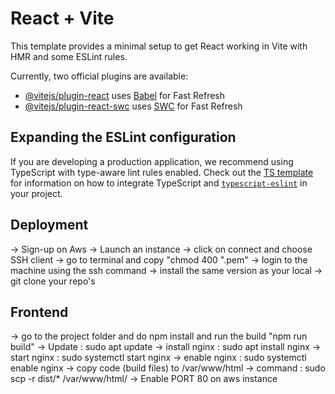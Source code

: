 # React + Vite

This template provides a minimal setup to get React working in Vite with HMR and some ESLint rules.

Currently, two official plugins are available:

- [@vitejs/plugin-react](https://github.com/vitejs/vite-plugin-react/blob/main/packages/plugin-react) uses [Babel](https://babeljs.io/) for Fast Refresh
- [@vitejs/plugin-react-swc](https://github.com/vitejs/vite-plugin-react/blob/main/packages/plugin-react-swc) uses [SWC](https://swc.rs/) for Fast Refresh

## Expanding the ESLint configuration

If you are developing a production application, we recommend using TypeScript with type-aware lint rules enabled. Check out the [TS template](https://github.com/vitejs/vite/tree/main/packages/create-vite/template-react-ts) for information on how to integrate TypeScript and [`typescript-eslint`](https://typescript-eslint.io) in your project.


## Deployment 
-> Sign-up on Aws
-> Launch an instance
-> click on connect and choose SSH client
-> go to terminal and copy "chmod 400 "<secret>.pem"
-> login to the machine using the ssh command 
-> install the same version as your local
-> git clone your repo's 

## Frontend
-> go to the project folder and do npm install and run the build "npm run build"
-> Update : sudo apt update
-> install nginx : sudo apt install nginx
-> start nginx : sudo systemctl start nginx
-> enable nginx : sudo systemctl enable nginx
-> copy code (build files) to /var/www/html
-> command : sudo scp -r dist/* /var/www/html/ 
-> Enable PORT 80 on aws instance
